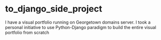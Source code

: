 # to_django_side_project
I have a visual portfolio running on Georgetown domains server. I took a personal initiative to use Python-Django paradigm to build the entire visual portfolio from scratch 

